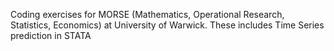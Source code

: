 Coding exercises for MORSE (Mathematics, Operational Research, Statistics, Economics) at University of Warwick. These includes Time Series prediction in STATA
